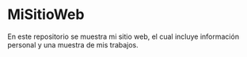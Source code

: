 # MiSitioWeb
En este repositorio se muestra mi sitio web, el cual incluye información personal y una muestra de mis trabajos.
